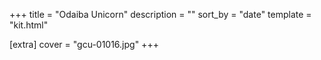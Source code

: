 +++
title = "Odaiba Unicorn"
description = ""
sort_by = "date"
template = "kit.html"

[extra]
cover = "gcu-01016.jpg"
+++